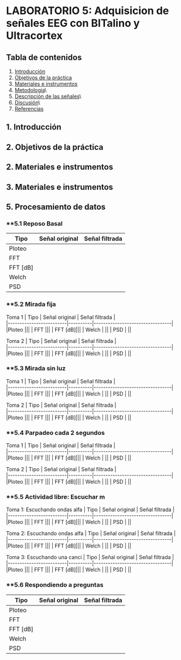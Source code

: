 # **LABORATORIO 5: Adquisicion de señales EEG con BITalino y Ultracortex**

## **Tabla de contenidos**

1. [Introducción](#id1)
2. [Objetivos de la práctica](#id2)
3. [Materiales e instrumentos](#id3)
4. [Metodologia](#id4)\
5. [Descripción de las señales](#id7)\
6. [Discusión](#id5)\
7. [Referencias](#id9)

## **1. Introducción** <a name="id1"></a>

## **2. Objetivos de la práctica** <a name="id2"></a>

## **2. Materiales e instrumentos** <a name="id3"></a>



## **3. Materiales e instrumentos** <a name="id3"></a>


## **5. Procesamiento de datos** <a name="id3"></a>


### **5.1 Reposo Basal
| Tipo                 | Señal original | Señal filtrada    |                    
|-------------------------|----------|---------------------------------|
|Ploteo   |||
|  FFT |||
|  FFT [dB]|||
|  Welch | ||
|  PSD | ||

### **5.2 Mirada fija
Toma 1
| Tipo                 | Señal original | Señal filtrada    |                    
|-------------------------|----------|---------------------------------|
|Ploteo   |||
|  FFT |||
|  FFT [dB]|||
|  Welch | ||
|  PSD | ||

Toma 2
| Tipo                 | Señal original | Señal filtrada    |                    
|-------------------------|----------|---------------------------------|
|Ploteo   |||
|  FFT |||
|  FFT [dB]|||
|  Welch | ||
|  PSD | ||

### **5.3 Mirada sin luz 
Toma 1
| Tipo                 | Señal original | Señal filtrada    |                    
|-------------------------|----------|---------------------------------|
|Ploteo   |||
|  FFT |||
|  FFT [dB]|||
|  Welch | ||
|  PSD | ||

Toma 2
| Tipo                 | Señal original | Señal filtrada    |                    
|-------------------------|----------|---------------------------------|
|Ploteo   |||
|  FFT |||
|  FFT [dB]|||
|  Welch | ||
|  PSD | ||

### **5.4 Parpadeo cada 2 segundos
Toma 1
| Tipo                 | Señal original | Señal filtrada    |                    
|-------------------------|----------|---------------------------------|
|Ploteo   |||
|  FFT |||
|  FFT [dB]|||
|  Welch | ||
|  PSD | ||

Toma 2
| Tipo                 | Señal original | Señal filtrada    |                    
|-------------------------|----------|---------------------------------|
|Ploteo   |||
|  FFT |||
|  FFT [dB]|||
|  Welch | ||
|  PSD | ||

### **5.5 Actividad libre: Escuchar m
Toma 1: Escuchando ondas alfa
| Tipo                 | Señal original | Señal filtrada    |                    
|-------------------------|----------|---------------------------------|
|Ploteo   |||
|  FFT |||
|  FFT [dB]|||
|  Welch | ||
|  PSD | ||

Toma 2: Escuchando ondas alfa
| Tipo                 | Señal original | Señal filtrada    |                    
|-------------------------|----------|---------------------------------|
|Ploteo   |||
|  FFT |||
|  FFT [dB]|||
|  Welch | ||
|  PSD | ||

Toma 3: Escuchando una canci
| Tipo                 | Señal original | Señal filtrada    |                    
|-------------------------|----------|---------------------------------|
|Ploteo   |||
|  FFT |||
|  FFT [dB]|||
|  Welch | ||
|  PSD | ||

### **5.6 Respondiendo a preguntas
| Tipo                 | Señal original | Señal filtrada    |                    
|-------------------------|----------|---------------------------------|
|Ploteo   |||
|  FFT |||
|  FFT [dB]|||
|  Welch | ||
|  PSD | ||
